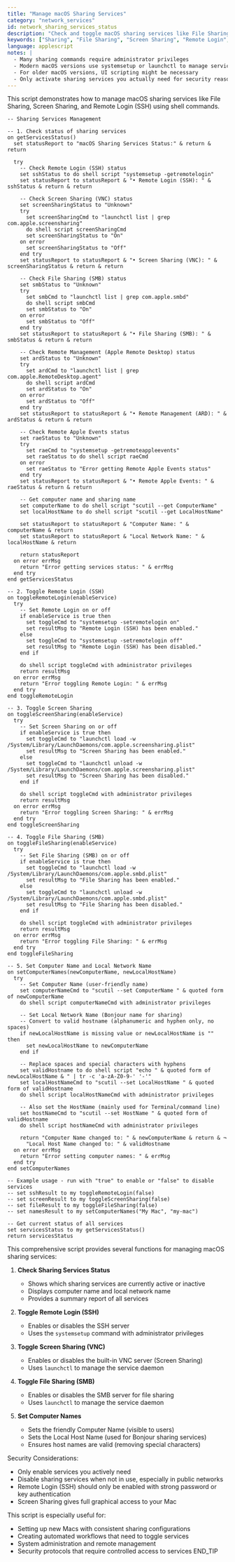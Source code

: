 ```yaml
---
title: "Manage macOS Sharing Services"
category: "network_services"
id: network_sharing_services_status
description: "Check and toggle macOS sharing services like File Sharing, Screen Sharing, and Remote Login using shell commands."
keywords: ["Sharing", "File Sharing", "Screen Sharing", "Remote Login", "SSH", "VNC", "service", "systemsetup"]
language: applescript
notes: |
  - Many sharing commands require administrator privileges
  - Modern macOS versions use systemsetup or launchctl to manage services
  - For older macOS versions, UI scripting might be necessary
  - Only activate sharing services you actually need for security reasons
---
```


This script demonstrates how to manage macOS sharing services like File Sharing, Screen Sharing, and Remote Login (SSH) using shell commands.

```applescript
-- Sharing Services Management

-- 1. Check status of sharing services
on getServicesStatus()
  set statusReport to "macOS Sharing Services Status:" & return & return
  
  try
    -- Check Remote Login (SSH) status
    set sshStatus to do shell script "systemsetup -getremotelogin"
    set statusReport to statusReport & "• Remote Login (SSH): " & sshStatus & return & return
    
    -- Check Screen Sharing (VNC) status
    set screenSharingStatus to "Unknown"
    try
      set screenSharingCmd to "launchctl list | grep com.apple.screensharing"
      do shell script screenSharingCmd
      set screenSharingStatus to "On"
    on error
      set screenSharingStatus to "Off"
    end try
    set statusReport to statusReport & "• Screen Sharing (VNC): " & screenSharingStatus & return & return
    
    -- Check File Sharing (SMB) status
    set smbStatus to "Unknown"
    try
      set smbCmd to "launchctl list | grep com.apple.smbd"
      do shell script smbCmd
      set smbStatus to "On"
    on error
      set smbStatus to "Off"
    end try
    set statusReport to statusReport & "• File Sharing (SMB): " & smbStatus & return & return
    
    -- Check Remote Management (Apple Remote Desktop) status
    set ardStatus to "Unknown"
    try
      set ardCmd to "launchctl list | grep com.apple.RemoteDesktop.agent"
      do shell script ardCmd
      set ardStatus to "On"
    on error
      set ardStatus to "Off"
    end try
    set statusReport to statusReport & "• Remote Management (ARD): " & ardStatus & return & return
    
    -- Check Remote Apple Events status
    set raeStatus to "Unknown"
    try
      set raeCmd to "systemsetup -getremoteappleevents"
      set raeStatus to do shell script raeCmd
    on error
      set raeStatus to "Error getting Remote Apple Events status"
    end try
    set statusReport to statusReport & "• Remote Apple Events: " & raeStatus & return & return
    
    -- Get computer name and sharing name
    set computerName to do shell script "scutil --get ComputerName"
    set localHostName to do shell script "scutil --get LocalHostName"
    
    set statusReport to statusReport & "Computer Name: " & computerName & return
    set statusReport to statusReport & "Local Network Name: " & localHostName & return
    
    return statusReport
  on error errMsg
    return "Error getting services status: " & errMsg
  end try
end getServicesStatus

-- 2. Toggle Remote Login (SSH)
on toggleRemoteLogin(enableService)
  try
    -- Set Remote Login on or off
    if enableService is true then
      set toggleCmd to "systemsetup -setremotelogin on"
      set resultMsg to "Remote Login (SSH) has been enabled."
    else
      set toggleCmd to "systemsetup -setremotelogin off"
      set resultMsg to "Remote Login (SSH) has been disabled."
    end if
    
    do shell script toggleCmd with administrator privileges
    return resultMsg
  on error errMsg
    return "Error toggling Remote Login: " & errMsg
  end try
end toggleRemoteLogin

-- 3. Toggle Screen Sharing
on toggleScreenSharing(enableService)
  try
    -- Set Screen Sharing on or off
    if enableService is true then
      set toggleCmd to "launchctl load -w /System/Library/LaunchDaemons/com.apple.screensharing.plist"
      set resultMsg to "Screen Sharing has been enabled."
    else
      set toggleCmd to "launchctl unload -w /System/Library/LaunchDaemons/com.apple.screensharing.plist"
      set resultMsg to "Screen Sharing has been disabled."
    end if
    
    do shell script toggleCmd with administrator privileges
    return resultMsg
  on error errMsg
    return "Error toggling Screen Sharing: " & errMsg
  end try
end toggleScreenSharing

-- 4. Toggle File Sharing (SMB)
on toggleFileSharing(enableService)
  try
    -- Set File Sharing (SMB) on or off
    if enableService is true then
      set toggleCmd to "launchctl load -w /System/Library/LaunchDaemons/com.apple.smbd.plist"
      set resultMsg to "File Sharing has been enabled."
    else
      set toggleCmd to "launchctl unload -w /System/Library/LaunchDaemons/com.apple.smbd.plist"
      set resultMsg to "File Sharing has been disabled."
    end if
    
    do shell script toggleCmd with administrator privileges
    return resultMsg
  on error errMsg
    return "Error toggling File Sharing: " & errMsg
  end try
end toggleFileSharing

-- 5. Set Computer Name and Local Network Name
on setComputerNames(newComputerName, newLocalHostName)
  try
    -- Set Computer Name (user-friendly name)
    set computerNameCmd to "scutil --set ComputerName " & quoted form of newComputerName
    do shell script computerNameCmd with administrator privileges
    
    -- Set Local Network Name (Bonjour name for sharing)
    -- Convert to valid hostname (alphanumeric and hyphen only, no spaces)
    if newLocalHostName is missing value or newLocalHostName is "" then
      set newLocalHostName to newComputerName
    end if
    
    -- Replace spaces and special characters with hyphens
    set validHostname to do shell script "echo " & quoted form of newLocalHostName & " | tr -c 'a-zA-Z0-9-' '-'"
    set localHostNameCmd to "scutil --set LocalHostName " & quoted form of validHostname
    do shell script localHostNameCmd with administrator privileges
    
    -- Also set the HostName (mainly used for Terminal/command line)
    set hostNameCmd to "scutil --set HostName " & quoted form of validHostname
    do shell script hostNameCmd with administrator privileges
    
    return "Computer Name changed to: " & newComputerName & return & ¬
      "Local Host Name changed to: " & validHostname
  on error errMsg
    return "Error setting computer names: " & errMsg
  end try
end setComputerNames

-- Example usage - run with "true" to enable or "false" to disable services
-- set sshResult to my toggleRemoteLogin(false)
-- set screenResult to my toggleScreenSharing(false)
-- set fileResult to my toggleFileSharing(false)
-- set namesResult to my setComputerNames("My Mac", "my-mac")

-- Get current status of all services
set servicesStatus to my getServicesStatus()
return servicesStatus
```

This comprehensive script provides several functions for managing macOS sharing services:

1. **Check Sharing Services Status**
   - Shows which sharing services are currently active or inactive
   - Displays computer name and local network name
   - Provides a summary report of all services

2. **Toggle Remote Login (SSH)**
   - Enables or disables the SSH server
   - Uses the `systemsetup` command with administrator privileges

3. **Toggle Screen Sharing (VNC)**
   - Enables or disables the built-in VNC server (Screen Sharing)
   - Uses `launchctl` to manage the service daemon

4. **Toggle File Sharing (SMB)**
   - Enables or disables the SMB server for file sharing
   - Uses `launchctl` to manage the service daemon

5. **Set Computer Names**
   - Sets the friendly Computer Name (visible to users)
   - Sets the Local Host Name (used for Bonjour sharing services)
   - Ensures host names are valid (removing special characters)

Security Considerations:
- Only enable services you actively need
- Disable sharing services when not in use, especially in public networks
- Remote Login (SSH) should only be enabled with strong password or key authentication
- Screen Sharing gives full graphical access to your Mac

This script is especially useful for:
- Setting up new Macs with consistent sharing configurations
- Creating automated workflows that need to toggle services
- System administration and remote management
- Security protocols that require controlled access to services
END_TIP